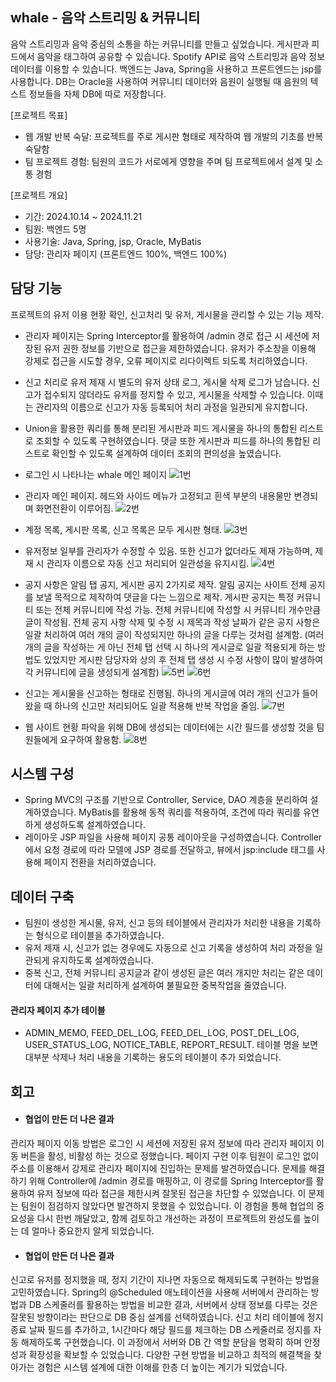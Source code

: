 ## whale - 음악 스트리밍 & 커뮤니티

음악 스트리밍과 음악 중심의 소통을 하는 커뮤니티를 만들고 싶었습니다. 게시판과 피드에서 음악을 태그하여 공유할 수 있습니다. Spotify API로 음악 스트리밍과 음악 정보 데이터를 이용할 수 있습니다. 백엔드는 Java, Spring을 사용하고 프론트엔드는 jsp를 사용합니다. DB는 Oracle을 사용하여 커뮤니티 데이터와 음원이 실행될 때 음원의 텍스트 정보들을 자체 DB에 따로 저장합니다.

[프로젝트 목표]
* 웹 개발 반복 숙달: 프로젝트를 주로 게시판 형태로 제작하여 웹 개발의 기초를 반복 숙달함 
* 팀 프로젝트 경험: 팀원의 코드가 서로에게 영향을 주며 팀 프로젝트에서 설계 및 소통 경험

[프로젝트 개요]
* 기간: 2024.10.14 ~ 2024.11.21
* 팀원: 백엔드 5명
* 사용기술: Java, Spring, jsp, Oracle, MyBatis
* 담당: 관리자 페이지 (프론트엔드 100%, 백엔드 100%)

## 담당 기능
프로젝트의 유저 이용 현황 확인, 신고처리 및 유저, 게시물을 관리할 수 있는 기능 제작.

* 관리자 페이지는 Spring Interceptor를 활용하여 /admin 경로 접근 시 세션에 저장된 유저 권한 정보를 기반으로 접근을 제한하였습니다. 유저가 주소창을 이용해 강제로 접근을 시도할 경우, 오류 페이지로 리다이렉트 되도록 
처리하였습니다.
* 신고 처리로 유저 제재 시 별도의 유저 상태 로그, 게시물 삭제 로그가 남습니다. 신고가 접수되지 않더라도 유저를 정지할 수 있고, 게시물을 삭제할 수 있습니다. 이때는 관리자의 이름으로 신고가 자동 등록되어 처리 과정을 일관되게 유지합니다.
* Union을 활용한 쿼리를 통해 분리된 게시판과 피드 게시물을 하나의 통합된 리스트로 조회할 수 있도록 구현하였습니다. 댓글 또한 게시판과 피드를 하나의 통합된 리스트로 확인할 수 있도록 설계하여 데이터 조회의 편의성을 높였습니다.

* 로그인 시 나타나는 whale 메인 페이지
![1번](https://github.com/hankookin123/other-resources/blob/main/whale-admin-img/whale%EB%A9%94%EC%9D%B8.png)


* 관리자 메인 페이지. 헤드와 사이드 메뉴가 고정되고 흰색 부분의 내용물만 변경되며 화면전환이 이루어짐.
![2번](https://github.com/hankookin123/other-resources/blob/main/whale-admin-img/%EA%B4%80%EB%A6%AC%EC%9E%90%20%EB%A9%94%EC%9D%B8.png)


* 계정 목록, 게시판 목록, 신고 목록은 모두 게시판 형태.
![3번](https://github.com/hankookin123/other-resources/blob/main/whale-admin-img/%EA%B2%8C%EC%8B%9C%EA%B8%80%EB%AA%A9%EB%A1%9D.png)


* 유저정보 일부를 관리자가 수정할 수 있음. 또한 신고가 없더라도 제재 가능하며, 제재 시 관리자 이름으로 자동 신고 처리되어 일관성을 유지시킴.
![4번](https://github.com/hankookin123/other-resources/blob/main/whale-admin-img/%EC%9C%A0%EC%A0%80%EC%88%98%EC%A0%95.png)


* 공지 사항은 알림 탭 공지, 게시판 공지 2가지로 제작. 알림 공지는 사이트 전체 공지를 보낼 목적으로 제작하여 댓글을 다는 느낌으로 제작. 게시판 공지는 특정 커뮤니티 또는 전체 커뮤니티에 작성 가능. 전체 커뮤니티에 작성할 시 커뮤니티 개수만큼 글이 작성됨. 전체 공지 사항 삭제 및 수정 시 제목과 작성 날짜가 같은 공지 사항은 일괄 처리하여 여러 개의 글이 작성되지만 하나의 글을 다루는 것처럼 설계함. (여러 개의 글을 작성하는 게 아닌 전체 탭 선택 시 하나의 게시글로 일괄 적용되게 하는 방법도 있었지만 게시판 담당자와 상의 후 전체 탭 생성 시 수정 사항이 많이 발생하여 각 커뮤니티에 글을 생성되게 설계함)
![5번](https://github.com/hankookin123/other-resources/blob/main/whale-admin-img/%EA%B3%B5%EC%A7%80%EC%95%8C%EB%A6%BC.png)
![6번](https://github.com/hankookin123/other-resources/blob/main/whale-admin-img/%EA%B3%B5%EC%A7%80%EC%9E%91%EC%84%B1.png)


* 신고는 게시물을 신고하는 형태로 진행됨. 하나의 게시글에 여러 개의 신고가 들어왔을 때 하나의 신고만 처리되어도 일괄 적용해 반복 작업을 줄임.
![7번](https://github.com/hankookin123/other-resources/blob/main/whale-admin-img/%EC%8B%A0%EA%B3%A0%EC%83%81%EC%84%B8.png)


* 웹 사이트 현황 파악을 위해 DB에 생성되는 데이터에는 시간 필드를 생성할 것을 팀원들에게 요구하여 활용함.
![8번](https://github.com/hankookin123/other-resources/blob/main/whale-admin-img/%ED%86%B5%EA%B3%84.png)


## 시스템 구성

* Spring MVC의 구조를 기반으로 Controller, Service, DAO 계층을 분리하여 설계하였습니다. MyBatis를 활용해 동적 쿼리를 적용하여, 조건에 따라 쿼리를 유연하게 생성하도록 설계하였습니다.
* 레이아웃 JSP 파일을 사용해 페이지 공통 레이아웃을 구성하였습니다. Controller에서 요청 경로에 따라 모델에 JSP 경로를 전달하고, 뷰에서 jsp:include 태그를 사용해 페이지 전환을 처리하였습니다.


## 데이터 구축

* 팀원이 생성한 게시물, 유저, 신고 등의 테이블에서 관리자가 처리한 내용을 기록하는 형식으로 테이블을 추가하였습니다.
* 유저 제재 시, 신고가 없는 경우에도 자동으로 신고 기록을 생성하여 처리 과정을 일관되게 유지하도록 설계하였습니다.
* 중복 신고, 전체 커뮤니티 공지글과 같이 생성된 글은 여러 개지만 처리는 같은 데이터에 대해서는 일괄 처리하게 설계하여 불필요한 중복작업을 줄였습니다.

#### 관리자 페이지 추가 테이블
* ADMIN_MEMO, FEED_DEL_LOG, FEED_DEL_LOG, POST_DEL_LOG, USER_STATUS_LOG, NOTICE_TABLE, REPORT_RESULT. 테이블 명을 보면 대부분 삭제나 처리 내용을 기록하는 용도의 테이블이 추가 되었습니다.


## 회고

* #### 협업이 만든 더 나은 결과
 관리자 페이지 이동 방법은 로그인 시 세션에 저장된 유저 정보에 따라 관리자 페이지 이동 버튼을 활성, 비활성 하는 것으로 정했습니다. 페이지 구현 이후 팀원이 로그인 없이 주소를 이용해서 강제로 관리자 페이지에 진입하는 문제를 발견하였습니다. 문제를 해결하기 위해 Controller에 /admin 경로를 매핑하고, 이 경로를 Spring Interceptor를 활용하여 유저 정보에 따라 접근을 제한시켜 잘못된 접근을 차단할 수 있었습니다. 이 문제는 팀원이 점검하지 않았다면 발견하지 못했을 수 있었습니다. 이 경험을 통해 협업의 중요성을 다시 한번 깨달았고, 함께 검토하고 개선하는 과정이 프로젝트의 완성도를 높이는 데 얼마나 중요한지 알게 되었습니다.


* #### 협업이 만든 더 나은 결과
 신고로 유저를 정지했을 때, 정지 기간이 지나면 자동으로 해제되도록 구현하는 방법을 고민하였습니다. Spring의 @Scheduled 애노테이션을 사용해 서버에서 관리하는 방법과 DB 스케줄러를 활용하는 방법을 비교한 결과, 서버에서 상태 정보를 다루는 것은 잘못된 방향이라는 판단으로 DB 중심 설계를 선택하였습니다. 신고 처리 테이블에 정지 종료 날짜 필드를 추가하고, 1시간마다 해당 필드를 체크하는 DB 스케줄러로 정지를 자동 해제하도록 구현했습니다. 이 과정에서 서버와 DB 간 역할 분담을 명확히 하며 안정성과 확장성을 확보할 수 있었습니다. 다양한 구현 방법을 비교하고 최적의 해결책을 찾아가는 경험은 시스템 설계에 대한 이해를 한층 더 높이는 계기가 되었습니다.
